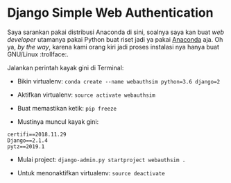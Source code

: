 # Django Simple Web Authentication

Saya sarankan pakai distribusi Anaconda di sini, soalnya saya kan buat <i>web developer</i> utamanya pakai Python buat riset jadi ya pakai [Anaconda](https://www.anaconda.com/distribution/) aja. Oh ya, <i>by the way</i>, karena kami orang kiri jadi proses instalasi nya hanya buat GNU/Linux :trollface:.

Jalankan perintah kayak gini di Terminal:

* Bikin virtualenv:  ```conda create --name webauthsim python=3.6 django=2```

* Aktifkan virtualenv: ```source activate webauthsim```

* Buat memastikan ketik: ```pip freeze```

* Mustinya muncul kayak gini:
```
certifi==2018.11.29
Django==2.1.4
pytz==2019.1
```

* Mulai project: ```django-admin.py startproject webauthsim .```


* Untuk menonaktifkan virtualenv: ```source deactivate```
